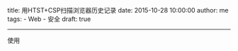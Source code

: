 title: 用HTST+CSP扫描浏览器历史记录
date: 2015-10-28 10:00:00
author: me
tags:
    - Web
    - 安全
draft: true

---

使用
